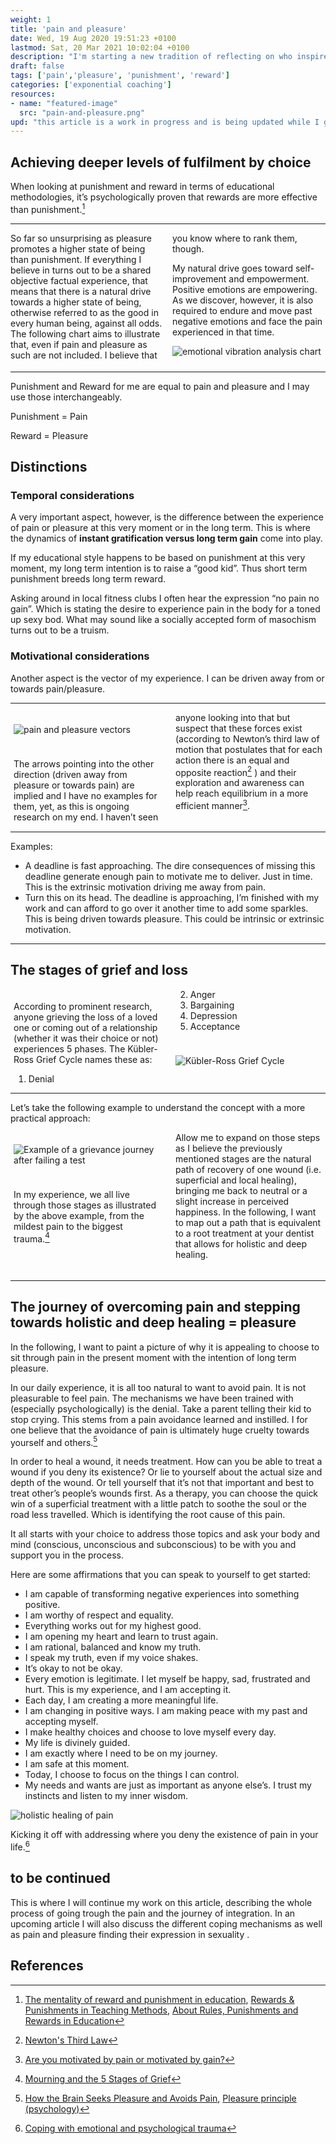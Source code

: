 ```yaml
---
weight: 1
title: 'pain and pleasure'
date: Wed, 19 Aug 2020 19:51:23 +0100
lastmod: Sat, 20 Mar 2021 10:02:04 +0100
description: "I'm starting a new tradition of reflecting on who inspired me in the past year and why."
draft: false
tags: ['pain','pleasure', 'punishment', 'reward']
categories: ['exponential coaching']
resources:
- name: "featured-image"
  src: "pain-and-pleasure.png"
upd: "this article is a work in progress and is being updated while I go through some experiences myself."
---
```


## Achieving deeper levels of fulfilment by choice

When looking at punishment and reward in terms of educational methodologies, it’s psychologically proven that rewards are more effective than punishment.[^1]

---

<div style="-webkit-column-count: 2; -moz-column-count: 2; column-count: 2;">
<div>
So far so unsurprising as pleasure promotes a higher state of being than punishment. If everything I believe in turns out to be a shared objective factual experience, that means that there is a natural drive towards a higher state of being, otherwise referred to as the good in every human being, against all odds. The following chart aims to illustrate that, even if pain and pleasure as such are not included. I believe that you know where to rank them, though.

My natural drive goes toward self-improvement and empowerment. Positive emotions are empowering. As we discover, however, it is also required to endure and move past negative emotions and face the pain experienced in that time.

</div>
<div>

![emotional vibration analysis chart](01-emotional-vibration-analysis-chart.png "emotional vibration analysis chart")

</div>
</div>

---

Punishment and Reward for me are equal to pain and pleasure and I may use those interchangeably.

Punishment = Pain

Reward = Pleasure

## Distinctions

### Temporal considerations

A very important aspect, however, is the difference between the experience of pain or pleasure at this very moment or in the long term. This is where the dynamics of **instant gratification versus long term gain** come into play.

If my educational style happens to be based on punishment at this very moment, my long term intention is to raise a “good kid”. Thus short term punishment breeds long term reward.

Asking around in local fitness clubs I often hear the expression “no pain no gain”. Which is stating the desire to experience pain in the body for a toned up sexy bod. What may sound like a socially accepted form of masochism turns out to be a truism.

### Motivational considerations

Another aspect is the vector of my experience. I can be driven away from or towards pain/pleasure.

---

<div style="-webkit-column-count: 2; -moz-column-count: 2; column-count: 2;">
<div style="padding:5px;">

![pain and pleasure vectors](02-pain-and-pleasure-vectors.jpeg "pain and pleasure vectors")
</div>
<div style="padding:5px;">

The arrows pointing into the other direction (driven away from pleasure or towards pain) are implied and I have no examples for them, yet, as this is ongoing research on my end. I haven’t seen anyone looking into that but suspect that these forces exist (according to Newton’s third law of motion that postulates that for each action there is an equal and opposite reaction[^2] ) and their exploration and awareness can help reach equilibrium in a more efficient manner[^3].
</div>
</div>

---

Examples:

* A deadline is fast approaching. The dire consequences of missing this deadline generate enough pain to motivate me to deliver. Just in time. This is the extrinsic motivation driving me away from pain.
* Turn this on its head. The deadline is approaching, I’m finished with my work and can afford to go over it another time to add some sparkles. This is being driven towards pleasure. This could be intrinsic or extrinsic motivation.

---

## The stages of grief and loss

<div style="-webkit-column-count: 2; -moz-column-count: 2; column-count: 2;">
<div style="padding:5px;">

According to prominent research, anyone grieving the loss of a loved one or coming out of a relationship (whether it was their choice or not) experiences 5 phases. The Kübler-Ross Grief Cycle names these as:

1. Denial
2. Anger
3. Bargaining
4. Depression
5. Acceptance
</div>
<div style="padding:5px;">

![Kübler-Ross Grief Cycle](03-kuebler-ross-grief-cycle.jpeg "The Kübler-Ross Grief Cycle")
</div>
</div>

---

Let’s take the following example to understand the concept with a more practical approach:

<div style="-webkit-column-count: 2; -moz-column-count: 2; column-count: 2;">
<div style="padding:5px;">

![Example of a grievance journey after failing a test](04-example-grievance-journey.jpeg "Example of a grievance journey after failing a test")
</div>
<div style="padding:5px;">

In my experience, we all live through those stages as illustrated by the above example, from the mildest pain to the biggest trauma.[^4]

Allow me to expand on those steps as I believe the previously mentioned stages are the natural path of recovery of one wound (i.e. superficial and local healing), bringing me back to neutral or a slight increase in perceived happiness. In the following, I want to map out a path that is equivalent to a root treatment at your dentist that allows for holistic and deep healing.
</div>
</div>

---

## The journey of overcoming pain and stepping towards holistic and deep healing = pleasure

In the following, I want to paint a picture of why it is appealing to choose to sit through pain in the present moment with the intention of long term pleasure.

In our daily experience, it is all too natural to want to avoid pain. It is not pleasurable to feel pain. The mechanisms we have been trained with (especially psychologically) is the denial. Take a parent telling their kid to stop crying. This stems from a pain avoidance learned and instilled. I for one believe that the avoidance of pain is ultimately huge cruelty towards yourself and others.[^5]

In order to heal a wound, it needs treatment. How can you be able to treat a wound if you deny its existence? Or lie to yourself about the actual size and depth of the wound. Or tell yourself that it’s not that important and best to treat other’s people’s wounds first. As a therapy, you can choose the quick win of a superficial treatment with a little patch to soothe the soul or the road less travelled. Which is identifying the root cause of this pain.

It all starts with your choice to address those topics and ask your body and mind (conscious, unconscious and subconscious) to be with you and support you in the process.

Here are some affirmations that you can speak to yourself to get started:

* I am capable of transforming negative experiences into something positive.
* I am worthy of respect and equality.
* Everything works out for my highest good.
* I am opening my heart and learn to trust again.
* I am rational, balanced and know my truth.
* I speak my truth, even if my voice shakes.
* It’s okay to not be okay.
* Every emotion is legitimate. I let myself be happy, sad, frustrated and hurt. This is my experience, and I am accepting it.
* Each day, I am creating a more meaningful life.
* I am changing in positive ways. I am making peace with my past and accepting myself.
* I make healthy choices and choose to love myself every day.
* My life is divinely guided.
* I am exactly where I need to be on my journey.
* I am safe at this moment.
* Today, I choose to focus on the things I can control.
* My needs and wants are just as important as anyone else’s. I trust my instincts and listen to my inner wisdom.

![holistic healing of pain](05-holistic-healing-journey.jpeg "journey through holistic healing of pain")

Kicking it off with addressing where you deny the existence of pain in your life.[^6]

## to be continued

This is where I will continue my work on this article, describing the whole process of going trough the pain and the journey of integration. In an upcoming article I will also discuss the different coping mechanisms as well as pain and pleasure finding their expression in sexuality  .

## References

[^1]:
    [The mentality of reward and punishment in education](https://www.internationalschoolparent.com/articles/reward-punishment-education/), [Rewards & Punishments in Teaching Methods](https://www.education.gov.gy/web/index.php/teachers/tips-for-teaching/item/2116-rewards-punishments-in-teaching-methods), [About Rules, Punishments and Rewards in Education](https://www.researchgate.net/publication/270847568_About_Rules_Punishments_and_Rewards_in_Education)

[^2]:
     [Newton's Third Law](https://www.physicsclassroom.com/class/newtlaws/Lesson-4/Newton-s-Third-Law)

[^3]:
    [Are you motivated by pain or motivated by gain?](https://conorneill.com/2016/10/16/are-you-motivated-by-pain-or-motivated-by-gain/)

[^4]:
    [Mourning and the 5 Stages of Grief](https://psychcentral.com/lib/the-5-stages-of-loss-and-grief/)

[^5]:
    [How the Brain Seeks Pleasure and Avoids Pain](https://www.technologyreview.com/2017/06/27/150948/how-the-brain-seeks-pleasure-and-avoids-pain/), [Pleasure principle (psychology)](https://en.wikipedia.org/wiki/Pleasure_principle_(psychology))

[^6]:
    [Coping with emotional and psychological trauma](https://www.helpguide.org/articles/ptsd-trauma/coping-with-emotional-and-psychological-trauma.htm)
